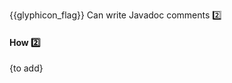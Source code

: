 <span id="outcomes">{{glyphicon_flag}} Can write Javadoc comments :two:</span>

<div id="title">

#### How :two:

</div>

<div id="body">

{to add}

</div>

<div id="extras">
</div>